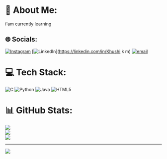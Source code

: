 # 💫 About Me:
i'am currently learning<br>


## 🌐 Socials:
[![Instagram](https://img.shields.io/badge/Instagram-%23E4405F.svg?logo=Instagram&logoColor=white)](https://instagram.com/khush.e.nish) [![LinkedIn](https://img.shields.io/badge/LinkedIn-%230077B5.svg?logo=linkedin&logoColor=white)](https://linkedin.com/in/Khushi k m) [![email](https://img.shields.io/badge/Email-D14836?logo=gmail&logoColor=white)](mailto:khushikm997@gmail.com) 

# 💻 Tech Stack:
![C](https://img.shields.io/badge/c-%2300599C.svg?style=flat&logo=c&logoColor=white) ![Python](https://img.shields.io/badge/python-3670A0?style=flat&logo=python&logoColor=ffdd54) ![Java](https://img.shields.io/badge/java-%23ED8B00.svg?style=flat&logo=openjdk&logoColor=white) ![HTML5](https://img.shields.io/badge/html5-%23E34F26.svg?style=flat&logo=html5&logoColor=white)
# 📊 GitHub Stats:
![](https://github-readme-stats.vercel.app/api?username=khushi-k-m&theme=transparent&hide_border=false&include_all_commits=true&count_private=true)<br/>
![](https://nirzak-streak-stats.vercel.app/?user=khushi-k-m&theme=transparent&hide_border=false)<br/>
![](https://github-readme-stats.vercel.app/api/top-langs/?username=khushi-k-m&theme=transparent&hide_border=false&include_all_commits=true&count_private=true&layout=compact)

---
[![](https://visitcount.itsvg.in/api?id=khushi-k-m&icon=0&color=0)](https://visitcount.itsvg.in)

<!-- Proudly created with GPRM ( https://gprm.itsvg.in ) -->
